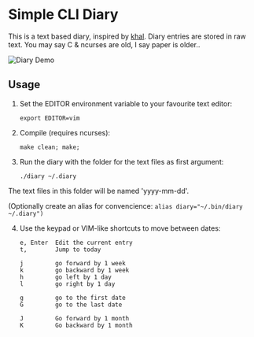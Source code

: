# Simple CLI Diary

This is a text based diary, inspired by [khal](https://github.com/pimutils/khal). Diary entries are stored in raw text. You may say C & ncurses are old, I say paper is older..

![Diary Demo](https://raw.githubusercontent.com/in0rdr/diary/master/demo.gif)

## Usage
1. Set the EDITOR environment variable to your favourite text editor:
    ```
    export EDITOR=vim
    ```

2. Compile (requires ncurses):
    ```
    make clean; make;
    ```

3. Run the diary with the folder for the text files as first argument:
    ```
    ./diary ~/.diary
    ```

  The text files in this folder will be named 'yyyy-mm-dd'.

  (Optionally create an alias for convencience: `alias diary="~/.bin/diary ~/.diary")`

4. Use the keypad or VIM-like shortcuts to move between dates:

    ```
    e, Enter  Edit the current entry
    t,        Jump to today

    j         go forward by 1 week
    k         go backward by 1 week
    h         go left by 1 day
    l         go right by 1 day

    g         go to the first date
    G         go to the last date

    J         Go forward by 1 month
    K         Go backward by 1 month
    ```
